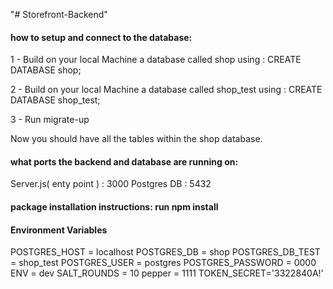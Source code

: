 "# Storefront-Backend" 

#### how to setup and connect to the database:

1 - Build on your local Machine a database called shop
using : CREATE DATABASE shop;

2 - Build on your local Machine a database called shop_test
using : CREATE DATABASE shop_test;

3 - Run migrate-up

Now you should have all the tables within the shop database.



#### what ports the backend and database are running on:
Server.js( enty point ) : 3000
Postgres DB : 5432


#### package installation instructions: run npm install

#### Environment Variables
POSTGRES_HOST = localhost
POSTGRES_DB = shop
POSTGRES_DB_TEST = shop_test
POSTGRES_USER = postgres
POSTGRES_PASSWORD = 0000
ENV = dev
SALT_ROUNDS = 10
pepper = 1111
TOKEN_SECRET='3322840A!'




